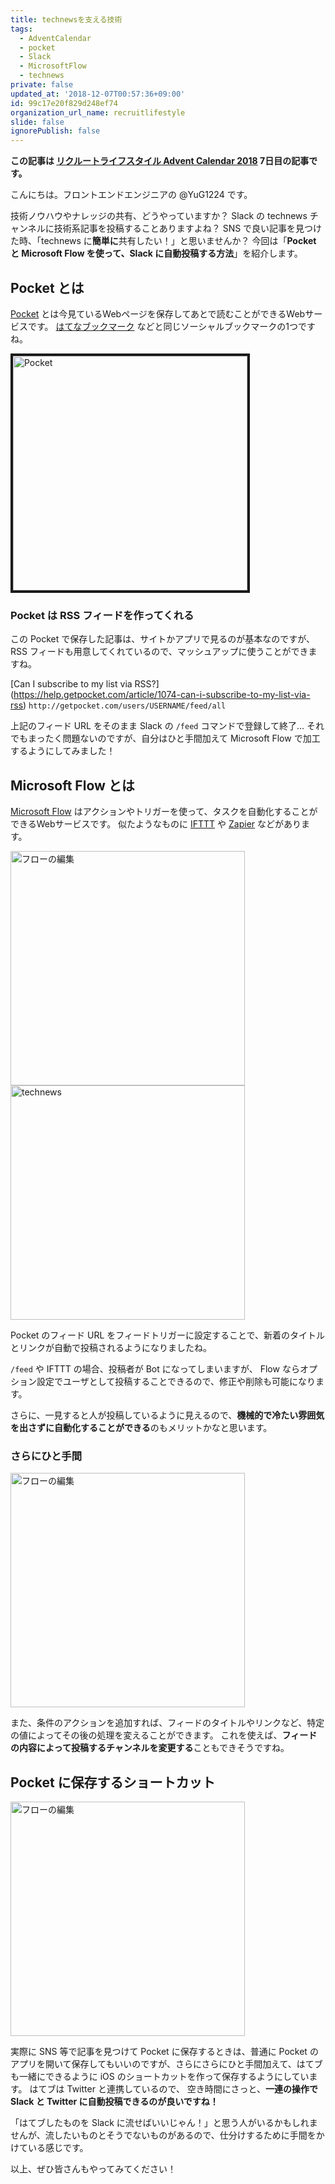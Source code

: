 ```yaml
---
title: technewsを支える技術
tags:
  - AdventCalendar
  - pocket
  - Slack
  - MicrosoftFlow
  - technews
private: false
updated_at: '2018-12-07T00:57:36+09:00'
id: 99c17e20f829d248ef74
organization_url_name: recruitlifestyle
slide: false
ignorePublish: false
---
```

**この記事は [リクルートライフスタイル Advent Calendar 2018](https://qiita.com/advent-calendar/2018/recruitlifestyle) 7日目の記事です。**

こんにちは。フロントエンドエンジニアの @YuG1224    です。

技術ノウハウやナレッジの共有、どうやっていますか？
Slack の technews チャンネルに技術系記事を投稿することありますよね？
SNS で良い記事を見つけた時、「technews に**簡単に**共有したい！」と思いませんか？
今回は「**Pocket と Microsoft Flow を使って、Slack に自動投稿する方法**」を紹介します。

## Pocket とは

[Pocket](https://getpocket.com/) とは今見ているWebページを保存してあとで読むことができるWebサービスです。
[はてなブックマーク](http://b.hatena.ne.jp/) などと同じソーシャルブックマークの1つですね。

<img width="375px" alt="Pocket" src="https://qiita-image-store.s3.amazonaws.com/0/106236/c2ce4d48-ba95-dc0a-a4a3-106467d98173.png" border="4">

### Pocket は RSS フィードを作ってくれる

この Pocket で保存した記事は、サイトかアプリで見るのが基本なのですが、RSS フィードも用意してくれているので、マッシュアップに使うことができますね。

[Can I subscribe to my list via RSS?]
(https://help.getpocket.com/article/1074-can-i-subscribe-to-my-list-via-rss)
`http://getpocket.com/users/USERNAME/feed/all`

上記のフィード URL をそのまま Slack の `/feed` コマンドで登録して終了…
それでもまったく問題ないのですが、自分はひと手間加えて Microsoft Flow で加工するようにしてみました！

## Microsoft Flow とは

[Microsoft Flow](https://flow.microsoft.com/ja-jp/) はアクションやトリガーを使って、タスクを自動化することができるWebサービスです。
似たようなものに [IFTTT](https://ifttt.com/) や [Zapier](https://zapier.com/) などがあります。

<img width="375px" alt="フローの編集" src="https://qiita-image-store.s3.amazonaws.com/0/106236/e41a9f08-765d-6766-963b-c0e8622f88d4.png"> <img width="375px" alt="technews" src="https://qiita-image-store.s3.amazonaws.com/0/106236/9f323364-367e-1de3-f945-21fab0eb9996.png">

Pocket のフィード URL をフィードトリガーに設定することで、新着のタイトルとリンクが自動で投稿されるようになりましたね。

`/feed` や IFTTT の場合、投稿者が Bot になってしまいますが、 Flow ならオプション設定でユーザとして投稿することできるので、修正や削除も可能になります。

さらに、一見すると人が投稿しているように見えるので、**機械的で冷たい雰囲気を出さずに自動化することができる**のもメリットかなと思います。

### さらにひと手間

<img width="375px" alt="フローの編集" src="https://qiita-image-store.s3.amazonaws.com/0/106236/ed26aca4-884b-7637-3d89-cb0bc4fa2d36.png">

また、条件のアクションを追加すれば、フィードのタイトルやリンクなど、特定の値によってその後の処理を変えることができます。
これを使えば、**フィードの内容によって投稿するチャンネルを変更する**こともできそうですね。

## Pocket に保存するショートカット

<img width="375px" alt="フローの編集" src="https://qiita-image-store.s3.amazonaws.com/0/106236/56caba80-87b2-26b8-34b5-fc793531f049.gif">

実際に SNS 等で記事を見つけて Pocket に保存するときは、普通に Pocket のアプリを開いて保存してもいいのですが、さらにさらにひと手間加えて、はてブも一緒にできるように iOS のショートカットを作って保存するようにしています。
はてブは Twitter と連携しているので、 空き時間にさっと、**一連の操作で Slack と Twitter に自動投稿できるのが良いですね！**

「はてブしたものを Slack に流せばいいじゃん！」と思う人がいるかもしれませんが、流したいものとそうでないものがあるので、仕分けするために手間をかけている感じです。

以上、ぜひ皆さんもやってみてください！
